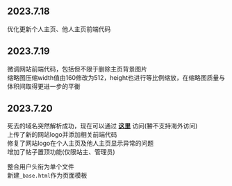 
## 2023.7.18
优化更新个人主页、他人主页前端代码  

## 2023.7.19
微调网站前端代码，包括但不限于删除主页背景图片  
缩略图压缩width值由160修改为512，height也进行等比例缩放，在缩略图质量与体积间取得更进一步的平衡  

## 2023.7.20
死去的域名突然解析成功，现在可以通过 **[这里](http://www.aenstaraxnoel.fun/)** 访问(~~暂~~不支持海外访问)  
上传了新的网站logo并添加相关前端代码  
修复了网站logo在个人主页及他人主页显示异常的问题  
增加了帖子置顶功能(仅限站主、管理员)  

整合用户头衔为单个文件  
新建`_base.html`作为页面模板  